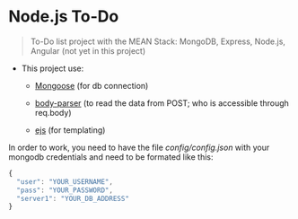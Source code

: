 # Node.js To-Do

> To-Do list project with the MEAN Stack: MongoDB, Express, Node.js, Angular (not yet in this project)

- This project use:

  - [Mongoose](https://mongoosejs.com/) (for db connection)
  
  - [body-parser](https://expressjs.com/en/resources/middleware/body-parser.html) (to read the data from POST; who is accessible through req.body)

  - [ejs](https://ejs.co) (for templating)

In order to work, you need to have the file *config/config.json* with your mongodb credentials and need to be formated like this:

```javascript
{
  "user": "YOUR_USERNAME",
  "pass": "YOUR_PASSWORD",
  "server1": "YOUR_DB_ADDRESS"
}
```

